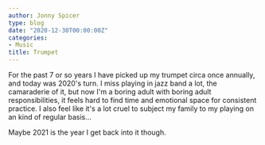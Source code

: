 ```yaml
---
author: Jonny Spicer
type: blog
date: "2020-12-30T00:00:00Z"
categories:
- Music
title: Trumpet
---
```

For the past 7 or so years I have picked up my trumpet circa once annually, and today was 2020's turn. I miss playing in jazz band a lot, the camaraderie of it, but now I'm a boring
adult with boring adult responsibilities, it feels hard to find time and emotional space for consistent practice. I also feel like it's a lot cruel to subject my family to my playing
on an kind of regular basis...

Maybe 2021 is the year I get back into it though.

